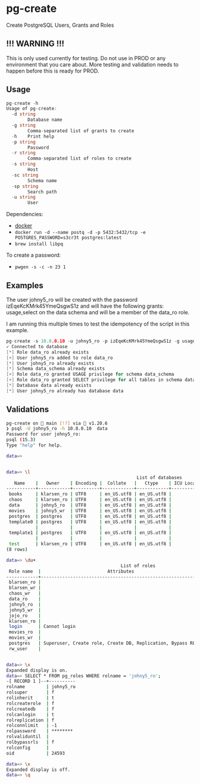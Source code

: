 # pg-create
Create PostgreSQL Users, Grants and Roles 

## !!! WARNING !!!
This is only used currently for testing. 
Do not use in PROD or any environment that you care about. More testing and validation needs to happen before this is ready for PROD.


## Usage

```GO
pg-create -h
Usage of pg-create:
  -d string
        Database name
  -g string
        Comma-separated list of grants to create
  -h    Print help
  -p string
        Password
  -r string
        Comma-separated list of roles to create
  -s string
        Host
  -sc string
        Schema name
  -sp string
        Search path
  -u string
        User
```

Dependencies:
- [docker](https://www.docker.com/)
- `docker run -d --name postq -d -p 5432:5432/tcp -e POSTGRES_PASSWORD=s3cr3t postgres:latest`
- `brew install libpq`

To create a password:
- `pwgen -s -c -n 23 1`

## Examples 
The user johny5_ro will be created with the password izEqeKcKMrk45YmeQsgwS1z and 
will have the following grants: usage,select on the data schema and will be a member of the data_ro role.

I am running this multiple times to test the idempotency of the script in this example.

```GO
pg-create -s 10.8.0.10 -u johny5_ro -p izEqeKcKMrk45YmeQsgwS1z -g usage,select  -d data -sc data_schema -r data_ro
✓ Connected to database
[*] Role data_ro already exists
[+] User johny5_ro added to role data_ro
[*] User johny5_ro already exists
[*] Schema data_schema already exists
[+] Role data_ro granted USAGE privilege for schema data_schema
[+] Role data_ro granted SELECT privilege for all tables in schema data_schema
[*] Database data already exists
[*] User johny5_ro already has database data
```



## Validations
```bash
pg-create on  main [!?] via 🐹 v1.20.6 
❯ psql -U johny5_ro -h 10.8.0.10  data
Password for user johny5_ro: 
psql (15.3)
Type "help" for help.

data=>


data=> \l
                                                 List of databases
   Name    |   Owner    | Encoding |  Collate   |   Ctype    | ICU Locale | Locale Provider |   Access privileges   
-----------+------------+----------+------------+------------+------------+-----------------+-----------------------
 books     | klarsen_ro | UTF8     | en_US.utf8 | en_US.utf8 |            | libc            | 
 chaos     | klarsen_ro | UTF8     | en_US.utf8 | en_US.utf8 |            | libc            | 
 data      | johny5_ro  | UTF8     | en_US.utf8 | en_US.utf8 |            | libc            | 
 movies    | johny5_wr  | UTF8     | en_US.utf8 | en_US.utf8 |            | libc            | 
 postgres  | postgres   | UTF8     | en_US.utf8 | en_US.utf8 |            | libc            | 
 template0 | postgres   | UTF8     | en_US.utf8 | en_US.utf8 |            | libc            | =c/postgres          +
           |            |          |            |            |            |                 | postgres=CTc/postgres
 template1 | postgres   | UTF8     | en_US.utf8 | en_US.utf8 |            | libc            | =c/postgres          +
           |            |          |            |            |            |                 | postgres=CTc/postgres
 test      | klarsen_ro | UTF8     | en_US.utf8 | en_US.utf8 |            | libc            | 
(8 rows)

data=> \du+
                                           List of roles
 Role name  |                         Attributes                         | Member of | Description 
------------+------------------------------------------------------------+-----------+-------------
 blarsen_ro |                                                            | {}        | 
 blarsen_wr |                                                            | {}        | 
 chaos_wr   |                                                            | {rw_user} | 
 data_ro    |                                                            | {}        | 
 johny5_ro  |                                                            | {data_ro} | 
 johny5_wr  |                                                            | {}        | 
 jojo_ro    |                                                            | {}        | 
 klarsen_ro |                                                            | {}        | 
 login      | Cannot login                                               | {}        | 
 movies_ro  |                                                            | {}        | 
 movies_wr  |                                                            | {}        | 
 postgres   | Superuser, Create role, Create DB, Replication, Bypass RLS | {}        | 
 rw_user    |                                                            | {}        | 


data=> \x
Expanded display is on.
data=> SELECT * FROM pg_roles WHERE rolname = 'johny5_ro';
-[ RECORD 1 ]--+----------
rolname        | johny5_ro
rolsuper       | f
rolinherit     | t
rolcreaterole  | f
rolcreatedb    | f
rolcanlogin    | t
rolreplication | f
rolconnlimit   | -1
rolpassword    | ********
rolvaliduntil  | 
rolbypassrls   | f
rolconfig      | 
oid            | 24593

data=> \x
Expanded display is off.
data=> \q

```